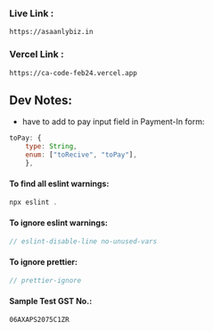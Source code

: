 ### Live Link :

```
https://asaanlybiz.in
```

### Vercel Link :

```
https://ca-code-feb24.vercel.app
```

## Dev Notes:

- have to add to pay input field in Payment-In form:

```javascript
toPay: {
    type: String,
    enum: ["toRecive", "toPay"],
    },
```

#### To find all eslint warnings:

```javascript
npx eslint .
```

#### To ignore eslint warnings:

```javascript
// eslint-disable-line no-unused-vars
```

#### To ignore prettier:

```javascript
// prettier-ignore
```

#### Sample Test GST No.:

```xml
06AXAPS2075C1ZR
```
